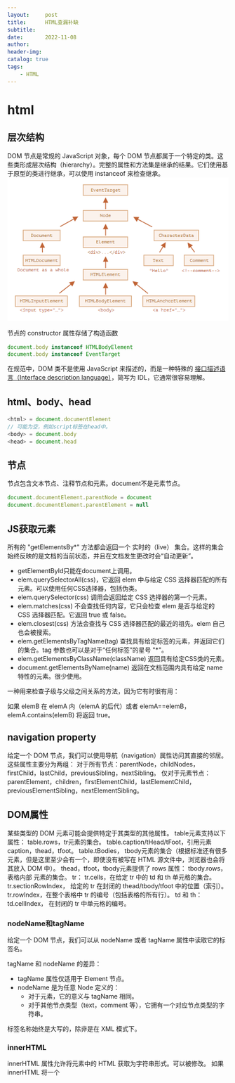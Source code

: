 ```yaml
---
layout:     post
title:      HTML查漏补缺
subtitle:   
date:       2022-11-08
author:     
header-img: 
catalog: true
tags:
    - HTML
---
```

# html
## 层次结构
DOM 节点是常规的 JavaScript 对象，每个 DOM 节点都属于一个特定的类。这些类形成层次结构（hierarchy）。完整的属性和方法集是继承的结果。它们使用基于原型的类进行继承，可以使用 instanceof 来检查继承。
![img.png](../../img/HTML节点层级结构.png)

节点的 constructor 属性存储了构造函数
```javascript
document.body instanceof HTMLBodyElement
document.body instanceof EventTarget
```
在规范中，DOM 类不是使用 JavaScript 来描述的，而是一种特殊的 [接口描述语言（Interface description language）](https://en.wikipedia.org/wiki/Interface_description_language)，简写为 IDL，它通常很容易理解。
## html、body、head
```javascript
<html> = document.documentElement
// 可能为空，例如script标签在head中。
<body> = document.body
<head> = document.head
```
## 节点
节点包含文本节点、注释节点和元素。document不是元素节点。
```javascript
document.documentElement.parentNode = document
document.documentElement.parentElement = null
```
## JS获取元素
所有的 "getElementsBy*" 方法都会返回一个 实时的（live） 集合。这样的集合始终反映的是文档的当前状态，并且在文档发生更改时会“自动更新”。
- getElementById只能在document上调用。
- elem.querySelectorAll(css)，它返回 elem 中与给定 CSS 选择器匹配的所有元素。可以使用任何CSS选择器，包括伪类。
- elem.querySelector(css) 调用会返回给定 CSS 选择器的第一个元素。
- elem.matches(css) 不会查找任何内容，它只会检查 elem 是否与给定的 CSS 选择器匹配。它返回 true 或 false。
- elem.closest(css) 方法会查找与 CSS 选择器匹配的最近的祖先。elem 自己也会被搜索。
- elem.getElementsByTagName(tag) 查找具有给定标签的元素，并返回它们的集合。tag 参数也可以是对于“任何标签”的星号 "*"。
- elem.getElementsByClassName(className) 返回具有给定CSS类的元素。
- document.getElementsByName(name) 返回在文档范围内具有给定 name 特性的元素。很少使用。

一种用来检查子级与父级之间关系的方法，因为它有时很有用：

如果 elemB 在 elemA 内（elemA 的后代）或者 elemA==elemB，elemA.contains(elemB) 将返回 true。
## navigation property
给定一个 DOM 节点，我们可以使用导航（navigation）属性访问其直接的邻居。
这些属性主要分为两组：
对于所有节点：parentNode，childNodes，firstChild，lastChild，previousSibling，nextSibling。
仅对于元素节点：parentElement，children，firstElementChild，lastElementChild，previousElementSibling，nextElementSibling。
## DOM属性
某些类型的 DOM 元素可能会提供特定于其类型的其他属性。
table元素支持以下属性：
table.rows，tr元素的集合。
table.caption/tHead/tFoot，引用元素 caption，thead，tfoot。
table.tBodies， tbody元素的集合（根据标准还有很多元素，但是这里至少会有一个，即使没有被写在 HTML 源文件中，浏览器也会将其放入 DOM 中）。
thead，tfoot，tbody元素提供了 rows 属性：
tbody.rows，表格内部 <tr> 元素的集合。
tr：
tr.cells，在给定 tr 中的 td 和 th 单元格的集合。
tr.sectionRowIndex， 给定的 tr 在封闭的 thead/tbody/tfoot 中的位置（索引）。
tr.rowIndex，在整个表格中 tr 的编号（包括表格的所有行）。
td 和 th：
td.cellIndex， 在封闭的 tr 中单元格的编号。
### nodeName和tagName
给定一个 DOM 节点，我们可以从 nodeName 或者 tagName 属性中读取它的标签名。

tagName 和 nodeName 的差异：
- tagName 属性仅适用于 Element 节点。
- nodeName 是为任意 Node 定义的：
  - 对于元素，它的意义与 tagName 相同。
  - 对于其他节点类型（text，comment 等），它拥有一个对应节点类型的字符串。

标签名称始终是大写的，除非是在 XML 模式下。
### innerHTML
innerHTML 属性允许将元素中的 HTML 获取为字符串形式。可以被修改。
如果 innerHTML 将一个 <script> 标签插入到 document 中 —— 它会成为 HTML 的一部分，但是不会执行。
### outerHTML
outerHTML 属性包含了元素的完整 HTML。就像 innerHTML 加上元素本身一样。

与 innerHTML 不同，写入 outerHTML 不会改变元素。而是在 DOM 中替换它。例如：
```javascript
<div>Hello, world!</div>

<script>
  let div = document.querySelector('div');

  // 使用 <p>...</p> 替换 div.outerHTML
  div.outerHTML = '<p>A new element</p>'; // (*)

  // 蛤！'div' 还是原来那样！
  alert(div.outerHTML); // <div>Hello, world!</div> (**)
</script>
```
在外部文档（DOM）中我们可以看到的是新内容而不是 <div>。但旧的 div 变量并没有被改变。
outerHTML 赋值不会修改 DOM 元素（在这个例子中是被 ‘div’ 引用的对象），而是将其从 DOM 中删除并在其位置插入新的 HTML。

所以，在 div.outerHTML=... 中发生的事情是：
1. div 被从文档（document）中移除。
2. 另一个 HTML 片段 <p>A new element</p> 被插入到其位置上。
3. div 仍拥有其旧的值。新的 HTML 没有被赋值给任何变量。

### nodeValue/data：文本节点内容
innerHTML 属性仅对元素节点有效。

其他节点类型，例如文本节点，具有它们的对应项：nodeValue 和 data 属性。这两者在实际使用中几乎相同，只有细微规范上的差异。因此，我们将使用 data，因为它更短。
### textContent：纯文本
textContent 提供了对元素内的 文本 的访问权限：仅文本，去掉所有 <tags>。例如：
```javascript
<div id="news">
  <h1>Headline!</h1>
  <p>Martians attack people!</p>
</div>

<script>
  // Headline! Martians attack people!
  alert(news.textContent);
</script>
```
一般用到这样的文本读取场景较少，写入 textContent 要有用得多，因为它允许以“安全方式”写入文本。

假设我们有一个用户输入的任意字符串，我们希望将其显示出来。
- 使用 innerHTML，我们将其“作为 HTML”插入，带有所有 HTML 标签。
- 使用 textContent，我们将其“作为文本”插入，所有符号（symbol）均按字面意义处理。

### hidden属性
从技术上来说，hidden 与 style="display:none" 做的是相同的事。但 hidden 写法更简洁。

### 受支持属性列表
如果我们想知道给定类的受支持属性的完整列表，我们可以在规范中找到它们。例如，在 https://html.spec.whatwg.org/#htmlinputelement 中记录了 HTMLInputElement。

## 浏览器的默认行为
1. 忽略head之前的空格和换行符。<br>
2. body标签之后的内容会被移动到body内最下方。HTML 规范要求所有内容必须位于 <body> 内。所以 </body> 之后不能有空格。<br>
3. 浏览器如果浏览器遇到格式不正确的 HTML，它会在形成 DOM 时自动更正它。例如，闭合没有关闭标签的p、li等标签，创建html标签，即使不存在。

## 标签
### canvas
1. 通过属性为canvas设置宽高，而不是css。
2. canvas会初始化宽度为300像素和高度为150像素。
3. canvas支持后备内容

### figure
`<figure>` 里不一定要是一张图片，只要是一个这样的独立内容单元：为主要内容提供重要的补充说明。

HTML5 的 `<figure>` 和 `<figcaption>` 元素，它正是为此而被创造出来的：为图片提供一个语义容器，在标题和图片之间建立清晰的关联。我们之前的例子可以重写为:
```html
<figure>
  < img src="https://raw.githubusercontent.com/mdn/learning-area/master/html/multimedia-and-embedding/images-in-html/dinosaur_small.jpg"
     alt="一只恐龙头部和躯干的骨架，它有一个巨大的头，长着锋利的牙齿。"
     width="400"
     height="341">
  <figcaption>曼彻斯特大学博物馆展出的一只霸王龙的化石</figcaption>
</figure>
```

### meta

#### csp

```html
<meta http-equiv="Content-security-Policy" content="default-src 'self' 省略">
```

选项：
default-src：限制全局脚本
script-src：外部脚本
style-src：样式表
img-src：图像
media-src：媒体文件
font-src
object-src：插件如flash
child-src：框架
frame-ancestors：嵌入的外部资源，如`<frame> <iframe> <embed> 和 <applet>`
content-src：HTTP连接，通过XHR, Websockets, EventSource等
worker-src：worker脚本
manifest-src：manifest文件

如果设置了某个具体的限制和default-src，具体的限制会覆盖default-src。

default-src 用来设置上面各个选项的默认值
`Content-Security-Policy: default-src 'self'`

上面的代码限制所有的外部资源都只能从当前域名加载。

值汇总：
![img.png](/img/meta%20content-security-policy.png)

多个值可以并列，用空格分隔。

#### format-detection
格式检测，主要有以下设置：
```html
<!--是否自动将数字转换为拨号连接，默认开启-->
<meta name="format-detection" content="telephone=no">

<!--是否识别文字为邮件地址，默认开启-->
<meta name="format-detection" content="email=no">

<!--是否点击地址自动跳转至地图，默认开启-->
<meta name="format-detection" content="adress=no">

<meta name="format-detection" content="adress=no,telephone=no,email=no">
```

#### msapplication-tap-highlight
关闭 windows 上的触碰高亮

```html
<meta name="msapplication-tap-highlight" content="no">
```

#### viewport

```html
<meta name="viewport" content="initial-scale=1,width=device-width,viewport-fit=cover">
```

initial-scale: 初始缩放比例
width：控制viewport的大熊啊，一般为了自适应设置为`device-width`
maximum-scale: 允许的最大缩放程度，浮点值
minimum-scale：允许的最小缩放比例
user-scalable: 是否允许用户进行缩放，`no` 或 `yes`
viewport-fit=cover: 解决Iphone X tabbar 底部遮挡问题

#### color-scheme
使网站支持高亮、暗黑模式。当用户的系统主题修改后，网站样式随之更改。

用法：
1. 声明可用模式
2. 针对不同模式，写不同的样式

```html
<meta name="color-scheme" content="light dark">
```

```css
/*默认为light*/
body {
  background: #eee;
}

@media screen and (prefers-color-scheme: dark) {
  body {
    background: #fff;
  }
}
```

## 资料
WHATWG HTML规范，MDN
